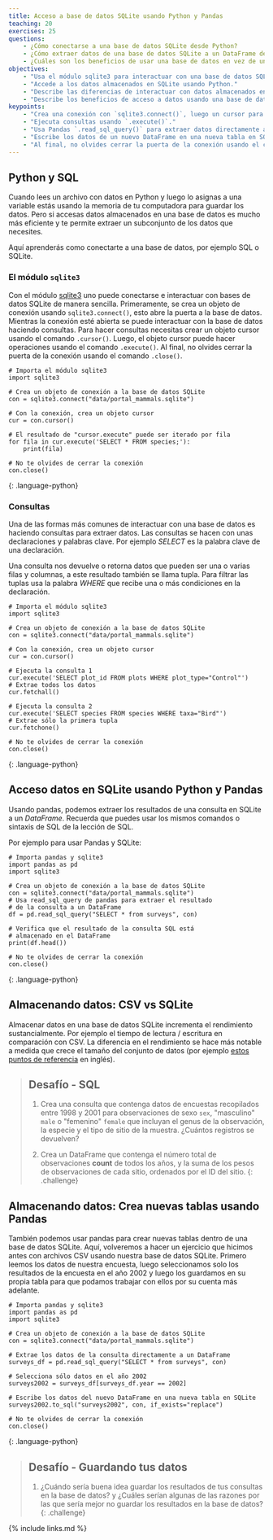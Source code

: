 ```yaml
---
title: Acceso a base de datos SQLite usando Python y Pandas
teaching: 20
exercises: 25
questions:
    - ¿Cómo conectarse a una base de datos SQLite desde Python?
    - ¿Cómo extraer datos de una base de datos SQLite a un DataFrame de Python?
    - ¿Cuáles son los beneficios de usar una base de datos en vez de un archivo CSV?
objectives:
    - "Usa el módulo sqlite3 para interactuar con una base de datos SQL."
    - "Accede a los datos almacenados en SQLite usando Python."
    - "Describe las diferencias de interactuar con datos almacenados en un archivo CSV y datos almacenados en SQLite."
    - "Describe los beneficios de acceso a datos usando una base de datos en comparación con un archivo CSV."
keypoints:
    - "Crea una conexión con `sqlite3.connect()`, luego un cursor para consultas con `.cursor()`."  
    - "Ejecuta consultas usando `.execute()`."
    - "Usa Pandas `.read_sql_query()` para extraer datos directamente a un DataFrame."   
    - "Escribe los datos de un nuevo DataFrame en una nueva tabla en SQLite usando `.to_sql()`."
    - "Al final, no olvides cerrar la puerta de la conexión usando el comando `.close()`."
---
```


## Python y SQL

Cuando lees un archivo con datos en Python y luego lo asignas a una variable estás usando la memoria de tu computadora para guardar los datos. Pero si accesas datos almacenados en una base de datos es mucho más eficiente y te permite extraer un subconjunto de los datos que necesites.

Aquí aprenderás como conectarte a una base de datos, por ejemplo SQL o SQLite.

### El módulo `sqlite3`

Con el módulo [sqlite3] uno puede conectarse e interactuar con bases de datos SQLite de manera sencilla. Primeramente, se crea un objeto de conexión usando `sqlite3.connect()`, esto abre la puerta a la base de datos. Mientras la conexión esté abierta se puede interactuar con la base de datos haciendo consultas. Para hacer consultas necesitas crear un objeto cursor usando el comando `.cursor()`. Luego, el objeto cursor puede hacer operaciones usando el comando `.execute()`. Al final, no olvides cerrar la puerta de la conexión usando el comando `.close()`.

[sqlite3]: https://docs.python.org/3/library/sqlite3.html

~~~
# Importa el módulo sqlite3
import sqlite3

# Crea un objeto de conexión a la base de datos SQLite
con = sqlite3.connect("data/portal_mammals.sqlite")

# Con la conexión, crea un objeto cursor
cur = con.cursor()

# El resultado de "cursor.execute" puede ser iterado por fila
for fila in cur.execute('SELECT * FROM species;'):
    print(fila)

# No te olvides de cerrar la conexión
con.close()
~~~
{: .language-python}

### Consultas

Una de las formas más comunes de interactuar con una base de datos es haciendo consultas para extraer datos. Las consultas se hacen con unas declaraciones y palabras clave. Por ejemplo *SELECT* es la palabra clave de una declaración.

Una consulta nos devuelve o retorna datos que pueden ser una o varias filas y columnas, a este resultado también se llama tupla. Para filtrar las tuplas usa la palabra *WHERE* que recibe una o más condiciones en la declaración.

~~~
# Importa el módulo sqlite3
import sqlite3

# Crea un objeto de conexión a la base de datos SQLite
con = sqlite3.connect("data/portal_mammals.sqlite")

# Con la conexión, crea un objeto cursor
cur = con.cursor()

# Ejecuta la consulta 1
cur.execute('SELECT plot_id FROM plots WHERE plot_type="Control"')
# Extrae todos los datos
cur.fetchall()

# Ejecuta la consulta 2
cur.execute('SELECT species FROM species WHERE taxa="Bird"')
# Extrae sólo la primera tupla
cur.fetchone()

# No te olvides de cerrar la conexión
con.close()
~~~
{: .language-python}

##  Acceso datos en SQLite usando Python y Pandas

Usando pandas, podemos extraer los resultados de una consulta en SQLite a un *DataFrame*. Recuerda que puedes usar los mismos comandos o sintaxis de SQL de la lección de SQL.

Por ejemplo para usar Pandas y SQLite:

~~~
# Importa pandas y sqlite3
import pandas as pd
import sqlite3

# Crea un objeto de conexión a la base de datos SQLite
con = sqlite3.connect("data/portal_mammals.sqlite")
# Usa read_sql_query de pandas para extraer el resultado
# de la consulta a un DataFrame
df = pd.read_sql_query("SELECT * from surveys", con)

# Verifica que el resultado de la consulta SQL está
# almacenado en el DataFrame
print(df.head())

# No te olvides de cerrar la conexión
con.close()
~~~
{: .language-python}

## Almacenando datos: CSV vs SQLite

Almacenar datos en una base de datos SQLite incrementa el rendimiento sustancialmente. Por ejemplo el tiempo de lectura / escritura en comparación con CSV. La diferencia en el rendimiento se hace más notable a medida que crece el tamaño del conjunto de datos (por ejemplo [estos puntos de referencia] en inglés).

[estos puntos de referencia]: http://sebastianraschka.com/Articles/2013_sqlite_database.html#results-and-conclusions


> ## Desafío - SQL
>
> 1. Crea una consulta que contenga datos de encuestas recopilados
> entre 1998 y 2001 para observaciones de sexo `sex`, "masculino" `male` o "femenino" `female`
> que incluyan el genus de la observación, la especie y el tipo de sitio
> de la muestra. ¿Cuántos registros se devuelven?
>
> 2. Crea un DataFrame que contenga el número total de observaciones
> **count** de todos los años, y la suma de los pesos de observaciones
> de cada sitio, ordenados por el ID del sitio.
{: .challenge}

## Almacenando datos: Crea nuevas tablas usando Pandas

También podemos usar pandas para crear nuevas tablas dentro de una base de datos SQLite. Aquí, volveremos a hacer un ejercicio que hicimos antes con archivos CSV usando nuestra base de datos SQLite. Primero leemos los datos de nuestra encuesta, luego seleccionamos solo los resultados de la encuesta en el año 2002 y luego los guardamos en su propia tabla para que podamos trabajar con ellos por su cuenta más adelante.

~~~
# Importa pandas y sqlite3
import pandas as pd
import sqlite3

# Crea un objeto de conexión a la base de datos SQLite
con = sqlite3.connect("data/portal_mammals.sqlite")

# Extrae los datos de la consulta directamente a un DataFrame
surveys_df = pd.read_sql_query("SELECT * from surveys", con)

# Selecciona sólo datos en el año 2002
surveys2002 = surveys_df[surveys_df.year == 2002]

# Escribe los datos del nuevo DataFrame en una nueva tabla en SQLite
surveys2002.to_sql("surveys2002", con, if_exists="replace")

# No te olvides de cerrar la conexión
con.close()
~~~
{: .language-python}

> ## Desafío - Guardando tus datos
>
> 1. ¿Cuándo sería buena idea guardar los resultados de tus consultas en
> la base de datos? y ¿Cuáles serían algunas de las razones por las que
> sería mejor no guardar los resultados en la base de datos?
{: .challenge}

{% include links.md %}
